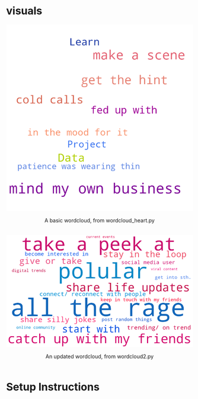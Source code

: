 # visuals
![wordcloud](images/heart_wordcloud.png)
<center>
A basic wordcloud, from wordcloud_heart.py
</center>
<br>

![wordcloud](images/vibrant_wordcloud.png)
<center>
An updated wordcloud, from wordcloud2.py
</center>
<br>

# Setup Instructions
